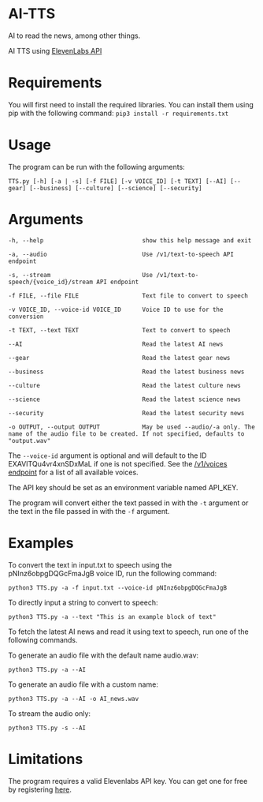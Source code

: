 # AI-TTS
AI to read the news, among other things.

AI TTS using [ElevenLabs API](https://api.elevenlabs.io/docs)

# Requirements
You will first need to install the required libraries. You can install them using pip with the following command:
`pip3 install -r requirements.txt`


# Usage
The program can be run with the following arguments:

`TTS.py [-h] [-a | -s] [-f FILE] [-v VOICE_ID] [-t TEXT] [--AI] [--gear] [--business] [--culture] [--science] [--security]`


# Arguments

  ```
  -h, --help                            show this help message and exit
  
  -a, --audio                           Use /v1/text-to-speech API endpoint
  
  -s, --stream                          Use /v1/text-to-speech/{voice_id}/stream API endpoint
  
  -f FILE, --file FILE                  Text file to convert to speech
  
  -v VOICE_ID, --voice-id VOICE_ID      Voice ID to use for the conversion
  
  -t TEXT, --text TEXT                  Text to convert to speech
    
  --AI                                  Read the latest AI news

  --gear                                Read the latest gear news

  --business                            Read the latest business news

  --culture                             Read the latest culture news

  --science                             Read the latest science news

  --security                            Read the latest security news
  
  -o OUTPUT, --output OUTPUT            May be used --audio/-a only. The name of the audio file to be created. If not specified, defaults to "output.wav"

  ```

The `--voice-id` argument is optional and will default to the ID EXAVITQu4vr4xnSDxMaL if one is not specified. See the [/v1/voices endpoint](https://api.elevenlabs.io/docs#/voices/Get_voices_v1_voices_get) for a list of all available voices.

The API key should be set as an environment variable named API_KEY.

The program will convert either the text passed in with the `-t` argument or the text in the file passed in with the `-f` argument.

# Examples
To convert the text in input.txt to speech using the pNInz6obpgDQGcFmaJgB voice ID, run the following command:

`python3 TTS.py -a -f input.txt --voice-id pNInz6obpgDQGcFmaJgB`

To directly input a string to convert to speech:

`python3 TTS.py -a --text "This is an example block of text"`

To fetch the latest AI news and read it using text to speech, run one of the following commands.

To generate an audio file with the default name audio.wav:

`python3 TTS.py -a --AI`

To generate an audio file with a custom name:

`python3 TTS.py -a --AI -o AI_news.wav`

To stream the audio only:

`python3 TTS.py -s --AI`

# Limitations

The program requires a valid Elevenlabs API key. You can get one for free by registering [here](https://elevenlabs.io).


